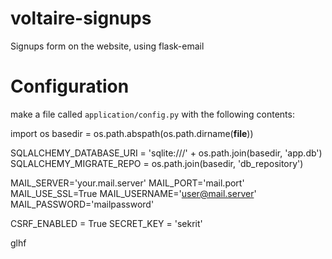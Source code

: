 # voltaire-signups

Signups form on the website, using flask-email

# Configuration

make a file called ```application/config.py``` with the following contents:

  import os
  basedir = os.path.abspath(os.path.dirname(__file__))

  SQLALCHEMY_DATABASE_URI = 'sqlite:///' + os.path.join(basedir, 'app.db')
  SQLALCHEMY_MIGRATE_REPO = os.path.join(basedir, 'db_repository')

  MAIL_SERVER='your.mail.server'
  MAIL_PORT='mail.port'
  MAIL_USE_SSL=True
  MAIL_USERNAME='user@mail.server'
  MAIL_PASSWORD='mailpassword'

  CSRF_ENABLED = True
  SECRET_KEY = 'sekrit'

glhf

